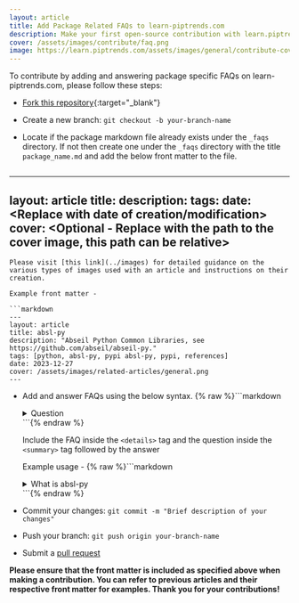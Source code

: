 ```yaml
---
layout: article
title: Add Package Related FAQs to learn-piptrends.com
description: Make your first open-source contribution with learn.piptrends.com. Contribute by submitting articles, adding related articles or answering FAQs.
cover: /assets/images/contribute/faq.png
image: https://learn.piptrends.com/assets/images/general/contribute-cover.png
---
```


To contribute by adding and answering package specific FAQs on learn-piptrends.com, please follow these steps:

- [Fork this repository](https://github.com/tankala/learn-pip-trends/fork){:target="_blank"}
- Create a new branch: `git checkout -b your-branch-name`
- Locate if the package markdown file already exists under the `_faqs` directory. If not then create one under the `_faqs` directory with the title `package_name.md` and add the below front matter to the file.

  ```markdown
---
layout: article
title: <Replace with package name>
description: <Replace with your package description>
tags: <Replace with package related tags>
date: <Replace with date of creation/modification>
cover: <Optional - Replace with the path to the cover image, this path can be relative>
---
  ```
  Please visit [this link](../images) for detailed guidance on the various types of images used with an article and instructions on their creation. 
  
  Example front matter - 

  ```markdown
---
layout: article
title: absl-py
description: "Abseil Python Common Libraries, see https://github.com/abseil/abseil-py."
tags: [python, absl-py, pypi absl-py, pypi, references]
date: 2023-12-27
cover: /assets/images/related-articles/general.png
---
  ```
- Add and answer FAQs using the below syntax.
  {% raw %}```markdown
  <details>
  <summary>Question</summary>
  Answer
  </details>
  ```{% endraw %}

  Include the FAQ inside the `<details>` tag and the question inside the `<summary>` tag followed by the answer
  
  Example usage -
  {% raw %}```markdown
  <details>
  <summary>What is absl-py</summary>
  Abseil Python Common Libraries, see https://github.com/abseil/abseil-py.
  </details>
  ```{% endraw %}
- Commit your changes: ```git commit -m "Brief description of your changes"```
- Push your branch: ```git push origin your-branch-name```
- Submit a [pull request](https://docs.github.com/en/pull-requests/collaborating-with-pull-requests/proposing-changes-to-your-work-with-pull-requests/creating-a-pull-request)

**Please ensure that the front matter is included as specified above when making a contribution. You can refer to previous articles and their respective front matter for examples. Thank you for your contributions!**
